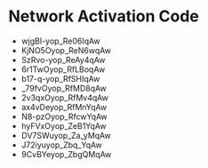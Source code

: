 # Network Activation Code
* wjgBI-yop_Re06IqAw
* KjNO5Oyop_ReN6wqAw
* SzRvo-yop_ReAy4qAw
* 6r1TwOyop_RfLBoqAw
* b17-q-yop_RfSHIqAw
* _79fvOyop_RfMD8qAw
* 2v3qxOyop_RfMv4qAw
* ax4vDeyop_RfMnYqAw
* N8-pzOyop_RfcwYqAw
* hyFVxOyop_ZeB1YqAw
* DV7SWuyop_Za_yMqAw
* J72iyuyop_Zbq_YqAw
* 9CvBYeyop_ZbgQMqAw